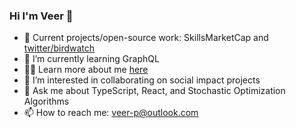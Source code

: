 ### Hi I'm Veer 👋

- 🔭 Current projects/open-source work: SkillsMarketCap and [twitter/birdwatch](https://github.com/twitter/birdwatch) 
- 🌱 I’m currently learning GraphQL
- 👨‍💻 Learn more about me [here](https://veerbia.github.io) 
- 👯 I’m interested in collaborating on social impact projects 
- 💬 Ask me about TypeScript, React, and Stochastic Optimization Algorithms
- 📫 How to reach me: [veer-p@outlook.com](mailto:veer-p@outlook.com)
